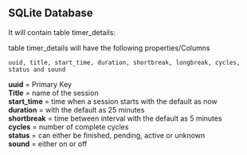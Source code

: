 ## SQLite Database

It will contain table timer_details:  
 
table timer_details will have the following properties/Columns  

    uuid, title, start_time, duration, shortbreak, longbreak, cycles, status and sound

__uuid__ = Primary Key  
__Title__ = name of the session  
__start_time__ = time when a session starts with the default as now  
__duration__ = with the default as 25 minutes  
__shortbreak__ = time between interval with the default as 5 minutes  
__cycles__ = number of complete cycles  
__status__ = can either be finished, pending, active or unknown  
__sound__ = either on or off  
